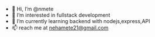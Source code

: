 - 👋 Hi, I’m @nmete
- 👀 I’m interested in fullstack development
- 🌱 I’m currently learning backend with nodejs,express,API
- 📫 reach me at nehamete21@gmail.com

<!---
nmete/nmete is a ✨ special ✨ repository because its `README.md` (this file) appears on your GitHub profile.
You can click the Preview link to take a look at your changes.
--->

